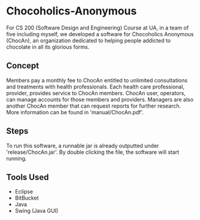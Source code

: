 # Chocoholics-Anonymous
For CS 200 (Software Design and Engineering) Course at UA, in a team of five including myself, we developed a software for Chocoholics Anonymous (ChocAn), an organization dedicated to helping people addicted to chocolate in all its glorious forms.

## Concept
Members pay a monthly fee to ChocAn entitled to unlimited consultations and treatments with health professionals. Each health care professional, provider, provides service to ChocAn members. ChocAn user, operators, can manage accounts for those members and providers. Managers are also another ChocAn member that can request reports for further research. More information can be found in 'manual/ChocAn.pdf'.

## Steps
To run this software, a runnable jar is already outputted under 'release/ChocAn.jar'. By double clicking the file, the software will start running.

## Tools Used
 - Eclipse
 - BitBucket
 - Java
 - Swing (Java GUI)